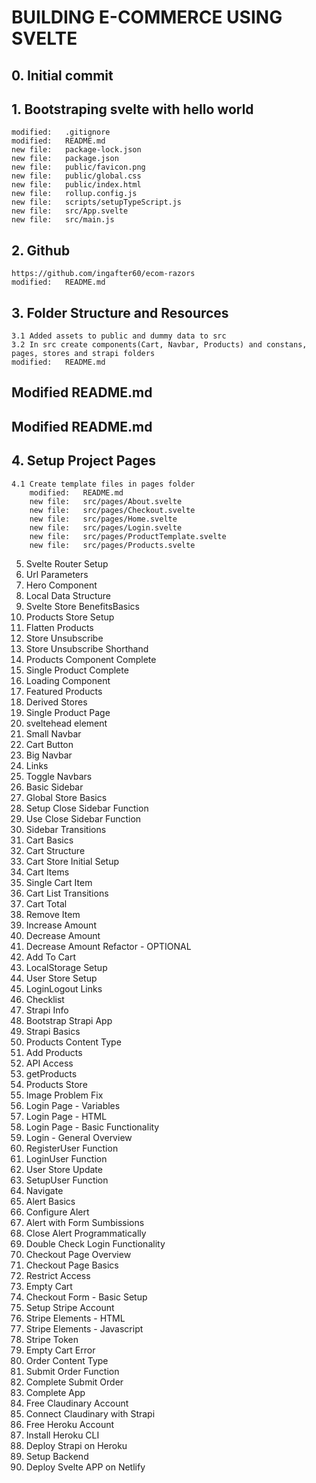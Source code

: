 # BUILDING E-COMMERCE USING SVELTE

## 0. Initial commit

## 1. Bootstraping svelte with hello world

    modified:   .gitignore
    modified:   README.md
    new file:   package-lock.json
    new file:   package.json
    new file:   public/favicon.png
    new file:   public/global.css
    new file:   public/index.html
    new file:   rollup.config.js
    new file:   scripts/setupTypeScript.js
    new file:   src/App.svelte
    new file:   src/main.js

## 2. Github

    https://github.com/ingafter60/ecom-razors
    modified:   README.md

## 3. Folder Structure and Resources

    3.1 Added assets to public and dummy data to src
    3.2 In src create components(Cart, Navbar, Products) and constans, pages, stores and strapi folders
    modified:   README.md

## Modified README.md

## Modified README.md

## 4. Setup Project Pages

    4.1 Create template files in pages folder
        modified:   README.md
        new file:   src/pages/About.svelte
        new file:   src/pages/Checkout.svelte
        new file:   src/pages/Home.svelte
        new file:   src/pages/Login.svelte
        new file:   src/pages/ProductTemplate.svelte
        new file:   src/pages/Products.svelte

5. Svelte Router Setup
6. Url Parameters
7. Hero Component
8. Local Data Structure
9. Svelte Store BenefitsBasics
10. Products Store Setup
11. Flatten Products
12. Store Unsubscribe
13. Store Unsubscribe Shorthand
14. Products Component Complete
15. Single Product Complete
16. Loading Component
17. Featured Products
18. Derived Stores
19. Single Product Page
20. sveltehead element
21. Small Navbar
22. Cart Button
23. Big Navbar
24. Links
25. Toggle Navbars
26. Basic Sidebar
27. Global Store Basics
28. Setup Close Sidebar Function
29. Use Close Sidebar Function
30. Sidebar Transitions
31. Cart Basics
32. Cart Structure
33. Cart Store Initial Setup
34. Cart Items
35. Single Cart Item
36. Cart List Transitions
37. Cart Total
38. Remove Item
39. Increase Amount
40. Decrease Amount
41. Decrease Amount Refactor - OPTIONAL
42. Add To Cart
43. LocalStorage Setup
44. User Store Setup
45. LoginLogout Links
46. Checklist
47. Strapi Info
48. Bootstrap Strapi App
49. Strapi Basics
50. Products Content Type
51. Add Products
52. API Access
53. getProducts
54. Products Store
55. Image Problem Fix
56. Login Page - Variables
57. Login Page - HTML
58. Login Page - Basic Functionality
59. Login - General Overview
60. RegisterUser Function
61. LoginUser Function
62. User Store Update
63. SetupUser Function
64. Navigate
65. Alert Basics
66. Configure Alert
67. Alert with Form Sumbissions
68. Close Alert Programmatically
69. Double Check Login Functionality
70. Checkout Page Overview
71. Checkout Page Basics
72. Restrict Access
73. Empty Cart
74. Checkout Form - Basic Setup
75. Setup Stripe Account
76. Stripe Elements - HTML
77. Stripe Elements - Javascript
78. Stripe Token
79. Empty Cart Error
80. Order Content Type
81. Submit Order Function
82. Complete Submit Order
83. Complete App
84. Free Claudinary Account
85. Connect Claudinary with Strapi
86. Free Heroku Account
87. Install Heroku CLI
88. Deploy Strapi on Heroku
89. Setup Backend
90. Deploy Svelte APP on Netlify
